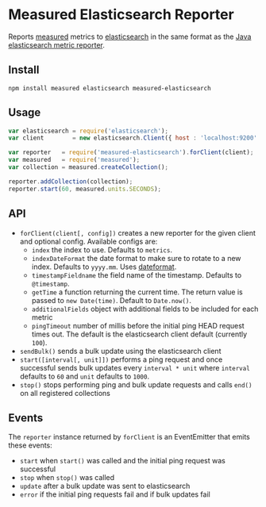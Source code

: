 # Measured Elasticsearch Reporter

Reports [measured][] metrics to [elasticsearch][] in the same format as the
[Java elasticsearch metric reporter][java].

## Install

    npm install measured elasticsearch measured-elasticsearch

## Usage

```js
var elasticsearch = require('elasticsearch');
var client        = new elasticsearch.Client({ host : 'localhost:9200' });

var reporter   = require('measured-elasticsearch').forClient(client);
var measured   = require('measured');
var collection = measured.createCollection();

reporter.addCollection(collection);
reporter.start(60, measured.units.SECONDS);
```

## API

- `forClient(client[, config])` creates a new reporter for the given client and
  optional config. Available configs are:
    - `index` the index to use. Defaults to `metrics`.
    - `indexDateFormat` the date format to make sure to rotate to a new index.
      Defaults to `yyyy.mm`. Uses [dateformat][].
    - `timestampFieldname` the field name of the timestamp. Defaults to
      `@timestamp`.
    - `getTime` a function returning the current time. The return value is
      passed to `new Date(time)`. Default to `Date.now()`.
    - `additionalFields` object with additional fields to be included for each
      metric
    - `pingTimeout` number of millis before the initial ping HEAD request times
      out. The default is the elasticsearch client default (currently `100`).
- `sendBulk()` sends a bulk update using the elasticsearch client
- `start([interval[, unit]])` performs a ping request and once successful sends
  bulk updates every `interval * unit` where `interval` defaults to `60` and
  `unit` defaults to `1000`.
- `stop()` stops performing ping and bulk update requests and calls `end()` on
  all registered collections

## Events

The `reporter` instance returned by `forClient` is an EventEmitter that emits
these events:

- `start` when `start()` was called and the initial ping request was successful
- `stop` when `stop()` was called
- `update` after a bulk update was sent to elasticsearch
- `error` if the initial ping requests fail and if bulk updates fail

[java]: https://github.com/elasticsearch/elasticsearch-metrics-reporter-java
[measured]: https://github.com/felixge/node-measured
[elasticsearch]: https://www.npmjs.com/package/elasticsearch
[dateformat]: https://www.npmjs.com/package/dateformat
